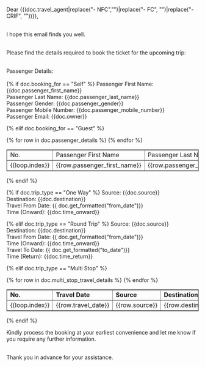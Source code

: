 <p>Dear {{(doc.travel_agent|replace("- NFC","")|replace("- FC", "")|replace("- CRIF", ""))}},<br><br></p>

<p>I hope this email finds you well.<br><br></p>

<p>Please find the details required to book the ticket for the upcoming trip:<br><br></p>

<p>Passenger Details:<br><br>
{% if doc.booking_for == "Self"  %}
Passenger First Name: {{doc.passenger_first_name}}<br>
Passenger Last Name: {{doc.passenger_last_name}}<br>
Passenger Gender: {{doc.passenger_gender}}<br>
Passenger Mobile Number: {{doc.passenger_mobile_number}}<br>
Passenger Email: {{doc.owner}}<br>

{% elif doc.booking_for == "Guest" %}
<table border="1">
    <tr>
        <td>No.</td>
        <td>Passenger First Name</td>
        <td>Passenger Last Name</td>
        <td>Passenger Gender</td>
        <td>Passenger Mobile Number</td>
    </tr>
    {% for row in doc.passenger_details %}
    <tr>
        <td>{{loop.index}}</td>
        <td>{{row.passenger_first_name}}</td>
        <td>{{row.passenger_last_name}}</td>
        <td>{{row.passenger_gender}}</td>
        <td>{{row.passenger_mobile_number}}</td>
    </tr>
    {% endfor %}
</table>
{% endif %}
<br>
<!--please add coding if booking_for=Self than upar wala otherwise ye samne wala table{{doc.passenger_details}}-->

{% if doc.trip_type == "One Way" %}
Source: {{doc.source}}<br>
Destination: {{doc.destination}}<br>
Travel From Date: {{ doc.get_formatted("from_date")}}<br>
Time (Onward): {{doc.time_onward}}<br>

{% elif doc.trip_type == "Round Trip" %}
Source: {{doc.source}}<br>
Destination: {{doc.destination}}<br>
Travel From Date: {{ doc.get_formatted("from_date")}}<br>
Time (Onward): {{doc.time_onward}}<br>
Travel To Date: {{ doc.get_formatted("to_date")}}<br>
Time (Return): {{doc.time_return}}<br>

{% elif doc.trip_type == "Multi Stop" %}
<table border="1">
    <tr>
        <td><b>No.</b></td>
        <td><b>Travel Date</b></td>
        <td><b>Source</b></td>
        <td><b>Destination</b></td>
        <td><b>Time Onwards</b></td>
    </tr>
    {% for row in doc.multi_stop_travel_details %}
    <tr>
        <td>{{loop.index}}</td>
        <td>{{row.travel_date}}</td>
        <td>{{row.source}}</td>
        <td>{{row.destination}}</td>
        <td>{{row.time_onwards}}</td>
    </tr>
    {% endfor %}
</table>

{% endif %}<br>

Kindly process the booking at your earliest convenience and let me know if you require any further information.<br><br></p>

<p>Thank you in advance for your assistance.</p>
